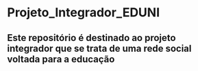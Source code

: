 # Projeto_Integrador_EDUNI

## Este repositório é destinado ao projeto integrador que se trata de uma rede social voltada para a educação
